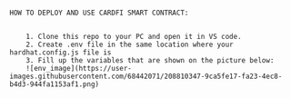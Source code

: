                                                                         HOW TO DEPLOY AND USE CARDFI SMART CONTRACT:


        1. Clone this repo to your PC and open it in VS code.
        2. Create .env file in the same location where your hardhat.config.js file is
        3. Fill up the variables that are shown on the picture below:
        ![env_image](https://user-images.githubusercontent.com/68442071/208810347-9ca5fe17-fa23-4ec8-b4d3-944fa1153af1.png)
